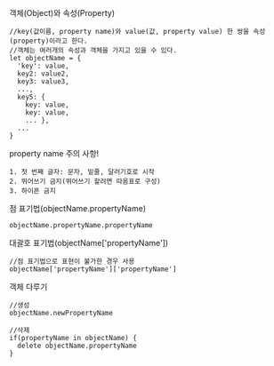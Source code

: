 
객체(Object)와 속성(Property)
```
//key(값이름, property name)와 value(값, property value) 한 쌍을 속성(property)이라고 한다.
//객체는 여러개의 속성과 객체을 가지고 있을 수 있다.
let objectName = {
  'key': value,
  key2: value2,
  key3: value3,
  ...,
  key5: {
    key: value,
    key: value,
    ... },
  ...
}
```

property name 주의 사항!
```
1. 첫 번째 글자: 문자, 밑줄, 달러기호로 시작
2. 뛰어쓰기 금지(뛰어쓰기 할려면 따옴표로 구성)
3. 하이픈 금지
```

점 표기법(objectName.propertyName)
```
objectName.propertyName.propertyName
```

대괄호 표기법(objectName['propertyName']) 
```
//점 표기법으로 표현이 불가한 경우 사용
objectName['propertyName']['propertyName']
```

객체 다루기
```
//생성
objectName.newPropertyName

//삭제
if(propertyName in objectName) {
  delete objectName.propertyName
}
```
